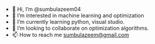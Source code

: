 - 👋 Hi, I’m @sumbulazeem04
- 👀 I’m interested in machine learning and optimization
- 🌱 I’m currently learning python, visual studio.
- 💞️ I’m looking to collaborate on optimization algorithms. 
- 📫 How to reach me sumbulazeem@gmail.com
  


<!---
sumbulazeem04/sumbulazeem04 is a ✨ special ✨ repository because its `README.md` (this file) appears on your GitHub profile.
You can click the Preview link to take a look at your changes.
--->

